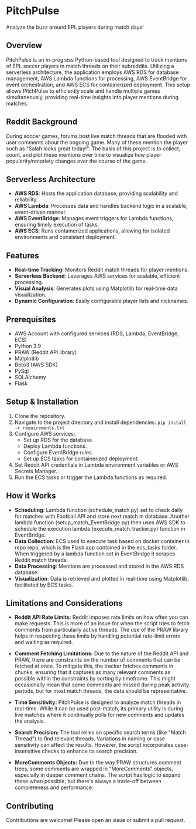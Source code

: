 # PitchPulse

Analyze the buzz around EPL players during match days!

## Overview

PitchPulse is an in-progress Python-based tool designed to track mentions of EPL soccer players in match threads on their subreddits. Utilizing a serverless architecture, the application employs AWS RDS for database management, AWS Lambda functions for processing, AWS EventBridge for event orchestration, and AWS ECS for containerized deployment. This setup allows PitchPulse to efficiently scale and handle multiple games simultaneously, providing real-time insights into player mentions during matches.

## Reddit Background
During soccer games, forums host live match threads that are flooded with user comments about the ongoing game. Many of these mention the player such as "Salah looks great today!". The basis of this project is to collect, count, and plot these mentions over time to visualize how player popularity/notoriety changes over the course of the game. 

## Serverless Architecture

- **AWS RDS**: Hosts the application database, providing scalability and reliability.
- **AWS Lambda**: Processes data and handles backend logic in a scalable, event-driven manner.
- **AWS EventBridge**: Manages event triggers for Lambda functions, ensuring timely execution of tasks.
- **AWS ECS**: Runs containerized applications, allowing for isolated environments and consistent deployment.

## Features

- **Real-time Tracking**: Monitors Reddit match threads for player mentions.
- **Serverless Backend**: Leverages AWS services for scalable, efficient processing.
- **Visual Analysis**: Generates plots using Matplotlib for real-time data visualization.
- **Dynamic Configuration**: Easily configurable player lists and nicknames.

## Prerequisites

- AWS Account with configured services (RDS, Lambda, EventBridge, ECS)
- Python 3.9
- PRAW (Reddit API library)
- Matplotlib
- Boto3 (AWS SDK)
- PySql
- SQLAlchemy
- Flask

## Setup & Installation

1. Clone the repository.
2. Navigate to the project directory and install dependencies: `pip install -r requirements.txt`
3. Configure AWS services:
   - Set up RDS for the database.
   - Deploy Lambda functions.
   - Configure EventBridge rules.
   - Set up ECS tasks for containerized deployment.
4. Set Reddit API credentials in Lambda environment variables or AWS Secrets Manager.
5. Run the ECS tasks or trigger the Lambda functions as required.

## How it Works
- **Scheduling**: Lambda function (schedule_match.py) set to check daily for matches with Football API and store next match in database. Another lambda function (setup_match_EventBridge.py) then uses AWS SDK to schedule the execution lambda (execute_match_tracker.py) function in EventBridge.
- **Data Collection**: ECS used to execute task based on docker container in repo repo, which is the Flask app contained in the ecs_tasks folder. When triggered by a lambda function set in EventBridge it scrapes Reddit match threads.
- **Data Processing**: Mentions are processed and stored in the AWS RDS database.
- **Visualization**: Data is retrieved and plotted in real-time using Matplotlib, facilitated by ECS tasks.

## Limitations and Considerations

- **Reddit API Rate Limits:** Reddit imposes rate limits on how often you can make requests. This is more of an issue for when the script tries to fetch comments from particularly active threads. The use of the PRAW library helps in respecting these limits by handling potential rate-limit errors and waiting as required.

- **Comment Fetching Limitations:** Due to the nature of the Reddit API and PRAW, there are constraints on the number of comments that can be fetched at once. To mitigate this, the tracker fetches comments in chunks, ensuring that it captures as many relevant comments as possible within the constraints by sorting by timeframe. This might occasionally mean that some comments are missed during peak activity periods, but for most match threads, the data should be representative.

- **Time Sensitivity:** PitchPulse is designed to analyze match threads in real-time. While it can be used post-match, its primary utility is during live matches where it continually polls for new comments and updates the analysis.

- **Search Precision:** The tool relies on specific search terms (like "Match Thread") to find relevant threads. Variations in naming or case sensitivity can affect the results. However, the script incorporates case-insensitive checks to enhance its search precision.

- **MoreComments Objects:** Due to the way PRAW structures comment trees, some comments are wrapped in "MoreComments" objects, especially in deeper comment chains. The script has logic to expand these when possible, but there's always a trade-off between completeness and performance.

## Contributing

Contributions are welcome! Please open an issue or submit a pull request.

